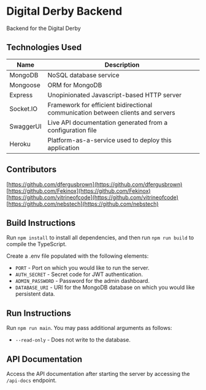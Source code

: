 # Digital Derby Backend

Backend for the Digital Derby 

## Technologies Used


| Name      | Description
|-----------|---------------------------------------------------------------------------------|
| MongoDB   | NoSQL database service                                                          |
| Mongoose  | ORM for MongoDB                                                                 |
| Express   | Unopinionated Javascript-based HTTP server                                      |
| Socket.IO | Framework for efficient bidirectional communication between clients and servers |
| SwaggerUI | Live API documentation generated from a configuration file                      |
| Heroku    | Platform-as-a-service used to deploy this application                           |

## Contributors
[https://github.com/dfergusbrown](https://github.com/dfergusbrown)
[https://github.com/Fekinox](https://github.com/Fekinox)
[https://github.com/vitrineofcode](https://github.com/vitrineofcode)
[https://github.com/nebstech](https://github.com/nebstech)


## Build Instructions

Run `npm install` to install all dependencies, and then run `npm run build` to compile the TypeScript.

Create a .env file populated with the following elements:
* `PORT` - Port on which you would like to run the server.
* `AUTH_SECRET` - Secret code for JWT authentication.
* `ADMIN_PASSWORD` - Password for the admin dashboard.
* `DATABASE_URI` - URI for the MongoDB database on which you would like persistent data.

## Run Instructions

Run `npm run main`. You may pass additional arguments as follows:
* `--read-only` - Does not write to the database.

## API Documentation

Access the API documentation after starting the server by accessing the `/api-docs` endpoint.
